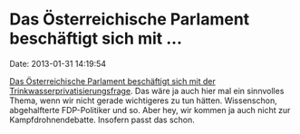 Das Österreichische Parlament beschäftigt sich mit \...
=======================================================

Date: 2013-01-31 14:19:54

[Das Österreichische Parlament beschäftigt sich mit der
Trinkwasserprivatisierungsfrage](http://www.parlament.gv.at/PAKT/AKT/SCHLTHEM/THEMA/2013_01_30_Wasser_Spekulation.shtml).
Das wäre ja auch hier mal ein sinnvolles Thema, wenn wir nicht gerade
wichtigeres zu tun hätten. Wissenschon, abgehalfterte FDP-Politiker und
so. Aber hey, wir kommen ja auch nicht zur Kampfdrohnendebatte. Insofern
passt das schon.
